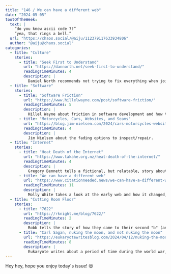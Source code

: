 ```yaml
---
title: "146 / We can have a different web"
date: "2024-05-05"
tootOfTheWeek:
  text: |
    “do you know ascii code 7?”
    “yea, that rings a bell.”
  url: "https://chaos.social/@aiju/112379117633934806"
  author: "@aiju@chaos.social"
categories:
  - title: "Culture"
    stories:
      - title: "Seek First to Understand"
        url: "https://dannorth.net/seek-first-to-understand/"
        readingTimeMinutes: 4
        description: |
          Daniel North recommends not trying to fix everything when joining a new project, and instead fix the "next one".
  - title: "Software"
    stories:
      - title: "Software Friction"
        url: "https://www.hillelwayne.com/post/software-friction/"
        readingTimeMinutes: 5
        description: |
          Hillel Wayne about friction in software development and how to reduce it.
      - title: "Motorcycles, Cars, Websites, and Seams"
        url: "https://blog.jim-nielsen.com/2024/cars-motorcycles-websites-seams/"
        readingTimeMinutes: 4
        description: |
          Jim Nielsen about the fading options to inspect/repair.
  - title: "Internet"
    stories:
      - title: "Heat Death of the Internet"
        url: "https://www.takahe.org.nz/heat-death-of-the-internet/"
        readingTimeMinutes: 4
        description: |
          Gregory Bennett tells a fictional, but relatable, story about what the internet has become.
      - title: "We can have a different web"
        url: "https://www.citationneeded.news/we-can-have-a-different-web/"
        readingTimeMinutes: 11
        description: |
          Molly White takes a look at the early web and how it changed, argues we can have it back if we want.
  - title: "Cutting Room Floor"
    stories:
      - title: "7622"
        url: "https://rknight.me/blog/7622/"
        readingTimeMinutes: 2
        description: |
          Robb tells the story of how they came to their second "b" (and even changed his legal name).
      - title: "Carl Sagan, nuking the moon, and not nuking the moon"
        url: "https://eukaryotewritesblog.com/2024/04/12/nuking-the-moon/"
        readingTimeMinutes: 8
        description: |
          Eukaryote writes about a period of time during the world war, where both the USSR and the US considered nuking the moon.
---
```


Hey hey, hope you enjoy today's issue! 😌

